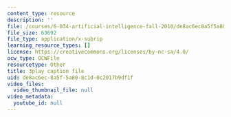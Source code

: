 ```yaml
---
content_type: resource
description: ''
file: /courses/6-034-artificial-intelligence-fall-2010/de8ac6ec8a5f5a808c1d0c2017b9df1f_sh3EPjhhd40.vtt
file_size: 63692
file_type: application/x-subrip
learning_resource_types: []
license: https://creativecommons.org/licenses/by-nc-sa/4.0/
ocw_type: OCWFile
resourcetype: Other
title: 3play caption file
uid: de8ac6ec-8a5f-5a80-8c1d-0c2017b9df1f
video_files:
  video_thumbnail_file: null
video_metadata:
  youtube_id: null
---
```

